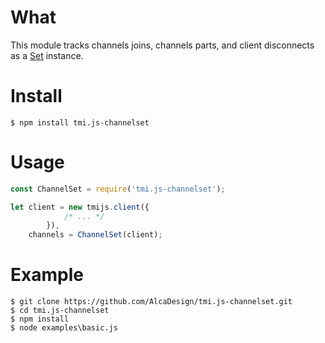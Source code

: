 # What

This module tracks channels joins, channels parts, and client disconnects as a
[Set](https://mdn.io/Set) instance.

# Install

```
$ npm install tmi.js-channelset
```

# Usage

```javascript
const ChannelSet = require('tmi.js-channelset');

let client = new tmijs.client({
			/* ... */
		}),
	channels = ChannelSet(client);
```

# Example

```
$ git clone https://github.com/AlcaDesign/tmi.js-channelset.git
$ cd tmi.js-channelset
$ npm install
$ node examples\basic.js
```
